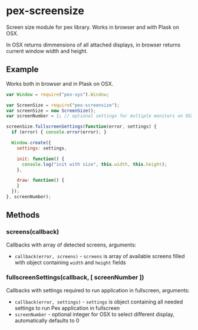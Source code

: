 # pex-screensize

Screen size module for pex library. Works in browser and with Plask on OSX.

In OSX returns dimmensions of all attached displays, in browser returns current window width and height.

## Example

Works both in browser and in Plask on OSX.

```javascript
var Window = require("pex-sys").Window;

var ScreenSize = require("pex-screensize");
var screenSize = new ScreenSize();
var screenNumber = 1; // optional settings for multiple monitors on OSX/Plask

screenSize.fullscreenSettings(function(error, settings) {
  if (error) { console.error(error); }

  Window.create({
    settings: settings,

    init: function() {
      console.log("init with size", this.width, this.height);
    },

    draw: function() {
    }
  });
}, screenNumber);
```

## Methods

### screens(callback)

Callbacks with array of detected screens, arguments:

* `callback(error, screens)` - `screens` is array of available screens filled with object containing `width` and `height` fields

### fullscreenSettings(callback, [ screenNumber ])

Callbacks with settings required to run application in fullscreen, arguments:

* `callback(error, settings)` - `settings` is object containing all needed settings to run Pex application in fullscreen
* `screenNumber` - optional integer for OSX to select different display, automatically defaults to 0

